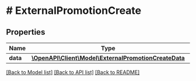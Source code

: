 # # ExternalPromotionCreate

## Properties

Name | Type | Description | Notes
------------ | ------------- | ------------- | -------------
**data** | [**\OpenAPI\Client\Model\ExternalPromotionCreateData**](ExternalPromotionCreateData.md) |  |

[[Back to Model list]](../../README.md#models) [[Back to API list]](../../README.md#endpoints) [[Back to README]](../../README.md)
